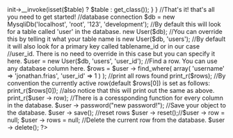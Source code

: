 <?php

require_once 'Record.class.php';

class User extends Record {
    public function __construct($database, $table = null, $primary_key = null) {
        parent::__construct($database);
        $this->init->__invoke(isset($table) ? $table : get_class());
    }
}
//That's it! that's all you need to get started!

//database connection
$db = new MysqliDb('localhost', 'root', '123', 'development');

//By default this will look for a table called 'user' in the database.
new User($db);

//You can override this by telling it what your table name is
new User($db, 'users');

//By default it will also look for a primary key called tablename_id or in our case
//user_id. There is no need to override in this case but you can specify it here.
$user = new User($db, 'users', 'user_id');

//Find a row. You can use any database column here.
$rows = $user -> find_where(
        array(
              'username' => 'jonathan.frias',
              'user_id' => 1
             )
);

//print all rows found
print_r($rows);

//By convention the currently active row(default $rows[0]) is set as follows:
print_r($rows[0]);
//also notice that this will print out the same as above.
print_r($user -> row);

//There is a coressponding function for every column in the database.
$user -> password("new password!");

//Save your object to the database. 
$user -> save();

//reset rows
$user -> reset();//$user -> row = null; $user -> rows = null;

//Delete the current row from the database.
$user -> delete();

?>